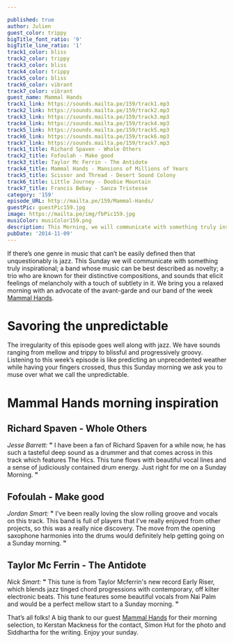 ```yaml
---

published: true
author: Julien
guest_color: trippy
bigTitle_font_ratio: '9'
bigTitle_line_ratio: '1'
track1_color: bliss
track2_color: trippy
track3_color: bliss
track4_color: trippy
track5_color: bliss
track6_color: vibrant
track7_color: vibrant
guest_name: Mammal Hands
track1_link: https://sounds.mailta.pe/159/track1.mp3
track2_link: https://sounds.mailta.pe/159/track2.mp3
track3_link: https://sounds.mailta.pe/159/track3.mp3
track4_link: https://sounds.mailta.pe/159/track4.mp3
track5_link: https://sounds.mailta.pe/159/track5.mp3
track6_link: https://sounds.mailta.pe/159/track6.mp3
track7_link: https://sounds.mailta.pe/159/track7.mp3
track1_title: Richard Spaven - Whole Others
track2_title: Fofoulah - Make good
track3_title: Taylor Mc Ferrin - The Antidote
track4_title: Mammal Hands - Mansions of Millions of Years
track5_title: Scissor and Thread - Desert Sound Colony
track6_title: Little Journey - Doobie Mountain
track7_title: Francis Bebay - Sanza Tristesse
category: '159'
episode_URL: http://mailta.pe/159/Mammal-Hands/
guestPic: guestPic159.jpg
image: https://mailta.pe/img/fbPic159.jpg
musiColor: musiColor159.png
description: This Morning, we will communicate with something truly inspirational; a band whose music can be best described as novelty; a trio who are known for their distinctive compositions, and sounds that elicit feelings of melancholy with a touch of subtlety in it. We bring you a relaxed morning with an advocate of the avant-garde and our band of the week Mammal Hands.
pubDate: '2014-11-09'
---
```



If there’s one genre in music that can’t be easily defined then that unquestionably is jazz. This Sunday we will communicate with something truly inspirational; a band whose music can be best described as novelty; a trio who are known for their distinctive compositions, and sounds that elicit feelings of melancholy with a touch of subtlety in it. We bring you a relaxed morning with an advocate of the avant-garde and our band of the week [Mammal Hands](http://mammalhands.com/).

# Savoring the unpredictable
The irregularity of this episode goes well along with jazz.  We have sounds ranging from mellow and trippy to blissful and progressively groovy.  Listening to this week’s episode is like predicting an unprecedented weather while having your fingers crossed, thus this Sunday morning we ask you to muse over what we call the unpredictable.

# Mammal Hands morning inspiration

## Richard Spaven - Whole Others
_Jesse Barrett:_ **"** I have been a fan of Richard Spaven for a while now, he has such a tasteful deep sound as a drummer and that comes across in this track which features The Hics. This tune flows with beautiful vocal lines and a sense of judiciously contained drum energy. Just right for me on a Sunday Morning. **"** 
 
## Fofoulah - Make good
_Jordan Smart:_ **"** I've been really loving the slow rolling groove and vocals on this track. This band is full of players that I've really enjoyed from other projects, so this was a really nice discovery. The move from the opening saxophone harmonies into the drums would definitely help getting going on a Sunday morning. **"** 
 
## Taylor Mc Ferrin - The Antidote
_Nick Smart:_ **"** This tune is from Taylor Mcferrin's new record Early Riser, which blends jazz tinged chord progressions with contemporary, off kilter electronic beats. This tune features some beautiful vocals from Nai Palm and would be a perfect mellow start to a Sunday morning. **"**  


That’s all folks! A big thank to our guest [Mammal Hands](https://mammalhands.bandcamp.com/ "Mammal Hands Bandcamp") for their morning selection, to Kerstan Mackness for the contact, Simon Hut for the photo and Siddhartha for the writing. 
Enjoy your sunday.
